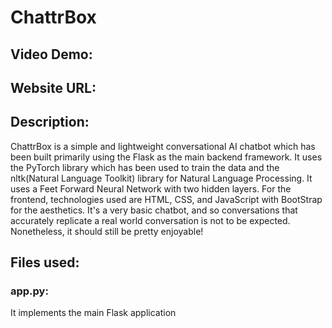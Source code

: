 # ChattrBox
## Video Demo:  <URL HERE>
## Website URL: <URL HERE>
## Description: 
ChattrBox is a simple and lightweight conversational AI chatbot which has been built primarily using the Flask as the main backend framework. It uses the PyTorch library which has been used to train the data and the nltk(Natural Language Toolkit) library for Natural Language Processing. It uses a Feet Forward Neural Network with two hidden layers.
For the frontend, technologies used are HTML, CSS, and JavaScript with BootStrap for the aesthetics.
It's a very basic chatbot, and so conversations that accurately replicate a real world conversation is not to be expected. Nonetheless, it should still be pretty enjoyable!
## Files used:
### app.py:
It implements the main Flask application